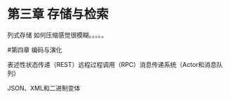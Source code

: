 # 第三章 存储与检索

列式存储 如何压缩感觉很模糊。。。。。

#第四章 编码与演化

表述性状态传递（REST）远程过程调用（RPC）消息传递系统（Actor和消息队列）

JSON、XML和二进制变体
